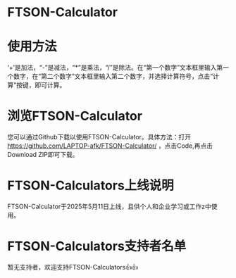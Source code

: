 # FTSON-Calculator
# 使用方法
‘+’是加法，“-”是减法，“*”是乘法，“/”是除法。在“第一个数字”文本框里输入第一个数字，在“第二个数字”文本框里输入第二个数字，并选择计算符号，点击“计算”按键，即可计算。
# 浏览FTSON-Calculator
您可以通过Github下载以使用FTSON-Calculator。具体方法：打开 https://github.com/LAPTOP-afk/FTSON-Calculator/ ，点击Code,再点击Download ZIP即可下载。
# FTSON-Calculators上线说明
FTSON-Calculator于2025年5月11日上线，且供个人和企业学习或工作z中使用。
# FTSON-Calculators支持者名单
暂无支持者，欢迎支持FTSON-Calculators👍👍
